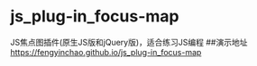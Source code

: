 # js_plug-in_focus-map
JS焦点图插件(原生JS版和jQuery版)，适合练习JS编程
##演示地址
https://fengyinchao.github.io/js_plug-in_focus-map
